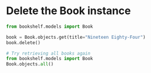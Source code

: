 
# Delete the Book instance

```python
from bookshelf.models import Book

book = Book.objects.get(title="Nineteen Eighty-Four")
book.delete()

# Try retrieving all books again
from bookshelf.models import Book
Book.objects.all()
